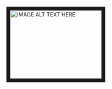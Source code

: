 <a href="http://www.youtube.com/watch?feature=player_embedded&v=bAQYsOrfDaY
" target="_blank"><img src="http://img.youtube.com/vi/bAQYsOrfDaY/0.jpg"
alt="IMAGE ALT TEXT HERE" width="240" height="180" border="10" /></a>
